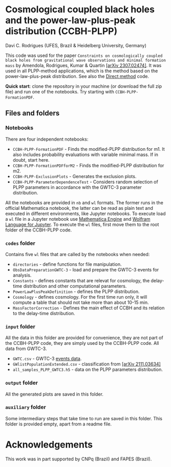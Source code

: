 # Cosmological coupled black holes and the power-law-plus-peak distribution (CCBH-PLPP)

Davi C. Rodrigues (UFES, Brazil & Heidelberg University, Germany)

This code was used for the paper `Constraints on cosmologically coupled black holes from gravitational wave observations and minimal formation mass` by Amendola, Rodrigues, Kumar & Quartin [[arXiv 2307.02474]](https://arxiv.org/abs/2307.02474). It was used in all PLPP-method applications, which is the method based on the power-law-plus-peak distribution.  See also the [Direct method](https://github.com/itpamendola/CCBH-direct) code.

**Quick start**: clone the repository in your machine (or download the full zip file) and run one of the notebooks. Try starting with `CCBH-PLPP-FormationPDF`.  


## Files and folders


### Notebooks
There are four independent notebooks:
* `CCBH-PLPP-FormationPDF` - Finds the modified-PLPP distribution for m1. It also includes probability evaluations with variable minimal mass. If in doubt, start here.
* `CCBH-PLPP-FormationPDFforM2` - Finds the modified-PLPP distribution for m2.
* `CCBH-PLPP-ExclusionPlots` - Generates the exclusion plots.
* `CCBH-PLPP-ParameterDependenceTest` - Considers random selection of PLPP parameters in accordance with the GWTC-3 parameter distribution. 

All the notebooks are provided in `nb` and `wl` formats. The former runs in the official Mathematica notebook, the latter can be read as plain text and executed in different environments, like Jupyter notebooks. To execute load a `wl` file in a Jupyter notebook use [Mathematica Engine](https://www.wolfram.com/engine/) and [Wolfram Language for Jupyter](https://github.com/WolframResearch/WolframLanguageForJupyter). To execute the `wl` files, first move them to the root folder of the CCBH-PLPP code.

### `codes` folder
Contains five `wl` files that are called by the notebooks when needed:
* `directories` - define functions for file manipulation.
* `ObsDataPreparationGWTC-3` - load and prepare the GWTC-3 events for analysis.
* `Constants` - defines constants that are relevat for cosmology, the delay-time distribution and other computational parameters.
* `PowerLawPlusPeakDefinition` - defines the PLPP distribution.
* `Cosmology` - defines cosmology. For the first time run only, it will compute a table that should not take more than about 10-15 min. 
* `MassFactorCorrection` - Defines the main effect of CCBH and its relation to the delay-time distribution.

### `input` folder
All the data in this folder are provided for convenience, they are not part of the CCBH-PLPP code, they are simply used by the CCBH-PLPP code. All data from GWTC-3.

* `GWTC.csv` -  GWTC-3 [events data](https://www.gw-openscience.org/eventapi/html/GWTC/).
* `GWlistPopulationExtended.csv` - classification from [[arXiv 2111.03634]](https://arxiv.org/abs/2111.03634)
* `all_samples_PLPP_GWTC3.h5` - data on the PLPP parameters distribution.

### `output` folder
All the generated plots are saved in this folder. 

### `auxiliary` folder
Some intermediary steps that take time to run are saved in this folder. This folder is provided empty, apart from a readme file.

 # Acknowledgements

This work was in part supported by CNPq (Brazil) and FAPES (Brazil).